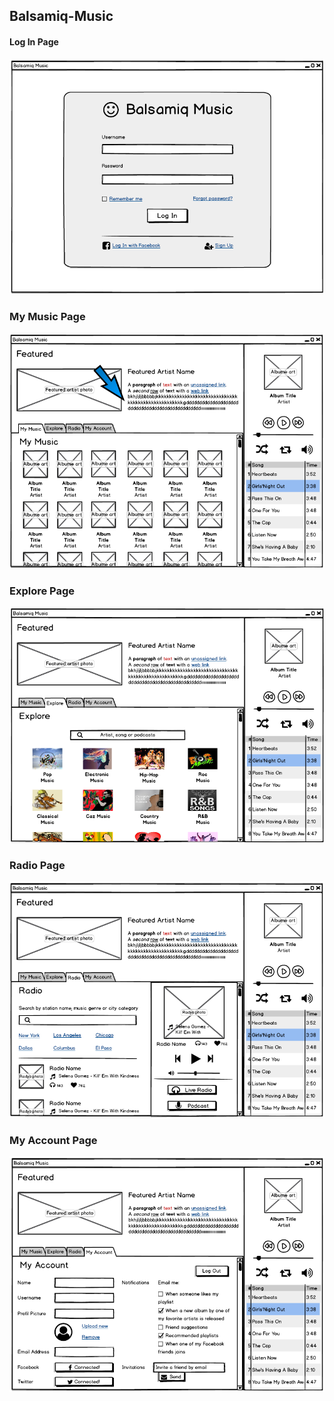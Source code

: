 ## Balsamiq-Music

#### Log In Page
![](https://github.com/sedakarduz/Balsamiq-Music/blob/master/Image/Log%20In%20Page.PNG)


### My Music Page
![](https://github.com/sedakarduz/Balsamiq-Music/blob/master/Image/My%20Music%20Page.PNG)


### Explore Page
![](https://github.com/sedakarduz/Balsamiq-Music/blob/master/Image/Explore%20Page.PNG)


### Radio Page
![](https://github.com/sedakarduz/Balsamiq-Music/blob/master/Image/Radio%20Page.PNG)


### My Account Page
![](https://github.com/sedakarduz/Balsamiq-Music/blob/master/Image/My%20Account%20Page.PNG)
